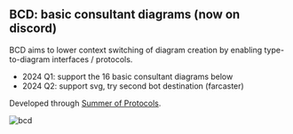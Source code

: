 ## BCD: basic consultant diagrams (now on discord)

BCD aims to lower context switching of diagram creation by enabling type-to-diagram interfaces / protocols.

* 2024 Q1: support the 16 basic consultant diagrams below
* 2024 Q2: support svg, try second bot destination (farcaster)

Developed through [Summer of Protocols](https://summerofprotocols.com).

![bcd](https://github.com/darkcalm/bcd/assets/132427921/3390356a-d178-4c60-b111-89a861fc622b)
